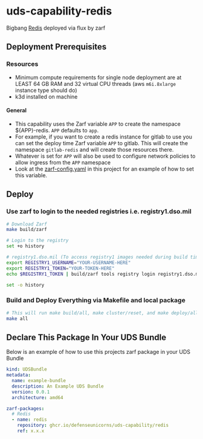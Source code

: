 # uds-capability-redis
Bigbang [Redis](https://repo1.dso.mil/big-bang/product/packages/redis) deployed via flux by zarf

## Deployment Prerequisites

### Resources
- Minimum compute requirements for single node deployment are at LEAST 64 GB RAM and 32 virtual CPU threads (aws `m6i.8xlarge` instance type should do)
- k3d installed on machine

#### General

- This capability uses the Zarf variable `APP` to create the namespace ${APP}-redis. `APP` defaults to `app`.
- For example, if you want to create a redis instance for gitlab to use you can set the deploy time Zarf variable `APP` to gitlab. This will create the namespace `gitlab-redis` and will create those resources there.
- Whatever is set for `APP` will also be used to configure network policies to allow ingress from the `APP` namespace
- Look at the [zarf-config.yaml](zarf-config.yaml) in this project for an example of how to set this variable.

## Deploy

### Use zarf to login to the needed registries i.e. registry1.dso.mil

```bash
# Download Zarf
make build/zarf

# Login to the registry
set +o history

# registry1.dso.mil (To access registry1 images needed during build time)
export REGISTRY1_USERNAME="YOUR-USERNAME-HERE"
export REGISTRY1_TOKEN="YOUR-TOKEN-HERE"
echo $REGISTRY1_TOKEN | build/zarf tools registry login registry1.dso.mil --username $REGISTRY1_USERNAME --password-stdin

set -o history
```

### Build and Deploy Everything via Makefile and local package

```bash
# This will run make build/all, make cluster/reset, and make deploy/all. Follow the breadcrumbs in the Makefile to see what and how its doing it.
make all
```

## Declare This Package In Your UDS Bundle
Below is an example of how to use this projects zarf package in your UDS Bundle

```yaml
kind: UDSBundle
metadata:
  name: example-bundle
  description: An Example UDS Bundle
  version: 0.0.1
  architecture: amd64

zarf-packages:
  # Redis
  - name: redis
    repository: ghcr.io/defenseunicorns/uds-capability/redis
    ref: x.x.x
```